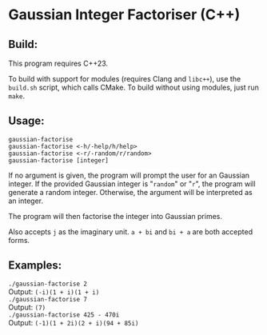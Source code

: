 # Gaussian Integer Factoriser (C++)

## Build:
This program requires C++23.

To build with support for modules (requires Clang and `libc++`), use the `build.sh` script, which calls CMake.
To build without using modules, just run `make`.

## Usage:
```gaussian-factorise```<br>
```gaussian-factorise <-h/-help/h/help>```<br>
```gaussian-factorise <-r/-random/r/random>```<br>
```gaussian-factorise [integer]```<br>

If no argument is given, the program will prompt the user for an Gaussian integer.
If the provided Gaussian integer is "`random`" or "`r`", the program will generate a random integer.
Otherwise, the argument will be interpreted as an integer.

The program will then factorise the integer into Gaussian primes.

Also accepts `j` as the imaginary unit. `a + bi` and `bi + a` are both accepted forms.

## Examples:
```./gaussian-factorise 2```<br>
    Output: `(-i)(1 + i)(1 + i)`<br>
```./gaussian-factorise 7```<br>
    Output: `(7)`<br>
```./gaussian-factorise 425 - 470i```<br>
    Output: `(-1)(1 + 2i)(2 + i)(94 + 85i)`<br>
